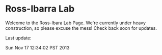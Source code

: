# Ross-Ibarra Lab

Welcome to the Ross-Ibara Lab Page. We're currently under heavy construction, so please excuse the mess! Check back soon for updates. 

Last update:


Sun Nov 17 12:34:02 PST 2013
